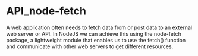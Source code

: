# API_node-fetch

<p>A web application often needs to fetch data from or post data to an external web server or API. In NodeJS we can achieve this using the node-fetch package, a lightweight module that enables us to use the fetch() function and communicate with other web servers to get different resources.</p>
